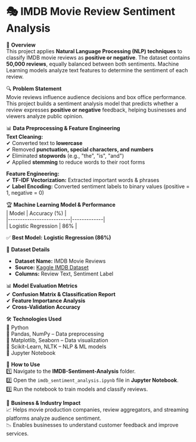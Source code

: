# 🎭 IMDB Movie Review Sentiment Analysis  

📌 **Overview**  
This project applies **Natural Language Processing (NLP) techniques** to classify IMDB movie reviews as **positive or negative**. The dataset contains **50,000 reviews**, equally balanced between both sentiments. Machine Learning models analyze text features to determine the sentiment of each review.  

🔍 **Problem Statement**  
Movie reviews influence audience decisions and box office performance. This project builds a sentiment analysis model that predicts whether a review expresses **positive or negative** feedback, helping businesses and viewers analyze public opinion.  

📊 **Data Preprocessing & Feature Engineering**  
**Text Cleaning:**  
✔ Converted text to **lowercase**  
✔ Removed **punctuation, special characters, and numbers**  
✔ Eliminated **stopwords** (e.g., "the", "is", "and")  
✔ Applied **stemming** to reduce words to their root forms  

**Feature Engineering:**  
✔ **TF-IDF Vectorization:** Extracted important words & phrases  
✔ **Label Encoding:** Converted sentiment labels to binary values (positive = 1, negative = 0)  

🏆 **Machine Learning Model & Performance**  
| Model | Accuracy (%) |  
|--------------------------|-------------|  
| Logistic Regression | 86% |  

✅ **Best Model:** **Logistic Regression (86%)**  

📂 **Dataset Details**  
- **Dataset Name:** IMDB Movie Reviews  
- **Source:** [Kaggle IMDB Dataset](https://www.kaggle.com/datasets/vishakhdapat/imdb-movie-reviews)  
- **Columns:** Review Text, Sentiment Label  

📊 **Model Evaluation Metrics**  
✔ **Confusion Matrix & Classification Report**  
✔ **Feature Importance Analysis**  
✔ **Cross-Validation Accuracy**  

🛠 **Technologies Used**  
🔹 Python  
🔹 Pandas, NumPy – Data preprocessing  
🔹 Matplotlib, Seaborn – Data visualization  
🔹 Scikit-Learn, NLTK – NLP & ML models  
🔹 Jupyter Notebook  

🚀 **How to Use**  
1️⃣ Navigate to the **IMDB-Sentiment-Analysis** folder.  
2️⃣ Open the `imdb_sentiment_analysis.ipynb` file in **Jupyter Notebook**.  
3️⃣ Run the notebook to train models and classify reviews.  

📌 **Business & Industry Impact**  
📈 Helps movie production companies, review aggregators, and streaming platforms analyze audience sentiment.  
📉 Enables businesses to understand customer feedback and improve services.  
